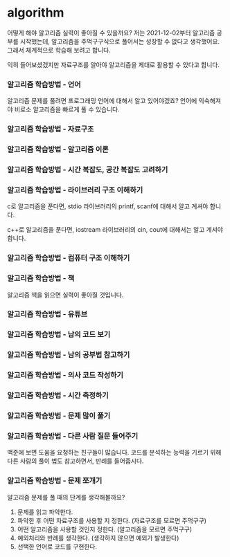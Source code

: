 # algorithm

어떻게 해야 알고리즘 실력이 좋아질 수 있을까요? 저는 2021-12-02부터 알고리즘 공부를 시작했는데, 알고리즘을 주먹구구식으로 풀어서는 성장할 수 없다고 생각했어요. 그래서 체계적으로 학습해 보려고 합니다.

익히 들어보셨겠지만 자료구조를 알아야 알고리즘을 제대로 활용할 수 있다고 합니다.

### 알고리즘 학습방법 - 언어

알고리즘 문제를 풀려면 프로그래밍 언어에 대해서 알고 있어야겠죠? 언어에 익숙해져야 비로소 알고리즘을 빠르게 풀 수 있습니다.

### 알고리즘 학습방법 - 자료구조

### 알고리즘 학습방법 - 알고리즘 이론

### 알고리즘 학습방법 - 시간 복잡도, 공간 복잡도 고려하기

### 알고리즘 학습방법 - 라이브러리 구조 이해하기

c로 알고리즘을 푼다면, stdio 라이브러리의 printf, scanf에 대해서 알고 계셔야 합니다.

c++로 알고리즘을 푼다면, iostream 라이브러리의 cin, cout에 대해서는 알고 계셔야 합니다.

### 알고리즘 학습방법 - 컴퓨터 구조 이해하기

### 알고리즘 학습방법 - 책

알고리즘 책을 읽으면 실력이 좋아질 것입니다.

### 알고리즘 학습방법 - 유튜브

### 알고리즘 학습방법 - 남의 코드 보기

### 알고리즘 학습방법 - 남의 공부법 참고하기

### 알고리즘 학습방법 - 의사 코드 작성하기

### 알고리즘 학습방법 - 시간 측정하기

### 알고리즘 학습방법 - 문제 많이 풀기

### 알고리즘 학습방법 - 다른 사람 질문 들어주기

백준에 보면 도움을 요청하는 친구들이 많습니다. 코드를 분석하는 능력을 기르기 위해 다른 사람의 풀이 법도 참고하면서, 반례를 들어줍시다.

### 알고리즘 학습방법 - 문제 쪼개기

알고리즘 문제를 풀 때의 단계를 생각해볼까요?

1. 문제를 읽고 파악한다.
2. 파악한 후 어떤 자료구조를 사용할 지 정한다. (자료구조를 모르면 주먹구구)
3. 어떤 알고리즘을 사용할 것인지 정한다. (알고리즘을 모르면 주먹구구)
4. 예외처리와 반례를 생각한다. (생각하지 않으면 예외가 발생한다)
5. 선택한 언어로 코드를 구현한다.
